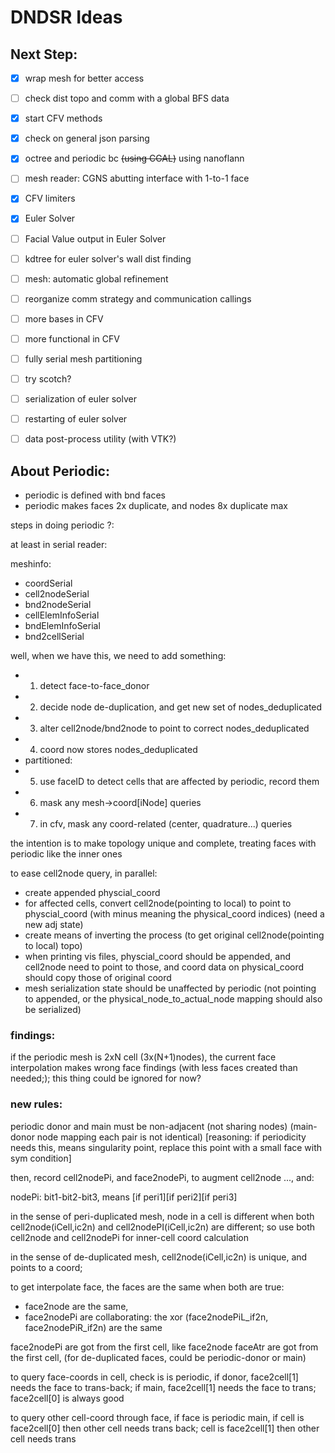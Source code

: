 # DNDSR Ideas

## Next Step:

- [x] wrap mesh for better access
- [ ] check dist topo and comm with a global BFS data
- [x] start CFV methods
- [x] check on general json parsing
- [x] octree and periodic bc ~~(using CGAL)~~ using nanoflann
- [ ] mesh reader: CGNS abutting interface with 1-to-1 face
- [x] CFV limiters
- [x] Euler Solver
- [ ] Facial Value output in Euler Solver
- [ ] kdtree for euler solver's wall dist finding
- [ ] mesh: automatic global refinement
- [ ] reorganize comm strategy and communication callings
- [ ] more bases in CFV
- [ ] more functional in CFV
- [ ] fully serial mesh partitioning
- [ ] try scotch?
- [ ] serialization of euler solver
- [ ] restarting of euler solver
- [ ] data post-process utility (with VTK?)


## About Periodic:

- periodic is defined with bnd faces
- periodic makes faces 2x duplicate, and nodes 8x duplicate max

steps in doing periodic ?: 

at least in serial reader:

meshinfo:

- coordSerial
- cell2nodeSerial
- bnd2nodeSerial
- cellElemInfoSerial
- bndElemInfoSerial
- bnd2cellSerial

well, when we have this, we need to add something:

- 1. detect face-to-face_donor
- 2. decide node de-duplication, and get new set of nodes_deduplicated
- 3. alter cell2node/bnd2node to point to correct nodes_deduplicated
- 4. coord now stores nodes_deduplicated
- partitioned:
- 5. use faceID to detect cells that are affected by periodic, record them
- 6. mask any mesh->coord[iNode] queries
- 7. in cfv, mask any coord-related (center, quadrature...) queries

the intention is to make topology unique and complete, treating faces with periodic like the inner ones

to ease cell2node query, in parallel:

- create appended physcial_coord
- for affected cells, convert cell2node(pointing to local) to point to physcial_coord
 (with minus meaning the physical_coord indices) (need a new adj state)
- create means of inverting the process (to get original cell2node(pointing to local) topo)
- when printing vis files, physcial_coord should be appended, and cell2node need to point to those, and coord data on physical_coord should copy those of original coord
- mesh serialization state should be unaffected by periodic (not pointing to appended, or the physical_node_to_actual_node mapping should also be serialized)


### findings:

if the periodic mesh is 2xN cell (3x(N+1)nodes), the current face interpolation makes wrong face findings 
(with less faces created than needed;); this thing could be ignored for now?

### new rules:

periodic donor and main must be non-adjacent (not sharing nodes) (main-donor node mapping each pair is not identical) [reasoning: if periodicity needs this, means singularity point, replace this point with a small face with sym condition]

then, record cell2nodePi, and face2nodePi, to augment cell2node ..., and:

nodePi: bit1-bit2-bit3, means [if peri1][if peri2][if peri3]

in the sense of peri-duplicated mesh, node in a cell is different when both cell2node(iCell,ic2n) and cell2nodePI(iCell,ic2n) are different; so use both cell2node and cell2nodePi for inner-cell coord calculation

in the sense of de-duplicated mesh, cell2node(iCell,ic2n) is unique, and points to a coord; 

to get interpolate face, the faces are the same when both are true: 
- face2node are the same,
- face2nodePi are collaborating: the xor (face2nodePiL_if2n, face2nodePiR_if2n) are the same

face2nodePi are got from the first cell, like face2node
faceAtr are got from the first cell, (for de-duplicated faces, could be periodic-donor or main)

to query face-coords in cell, check is is periodic, if donor, face2cell[1] needs the face to trans-back; if main, face2cell[1] needs the face to trans; face2cell[0] is always good

to query other cell-coord through face, if face is periodic main, if cell is face2cell[0] then other cell needs trans back; cell is face2cell[1] then other cell needs trans 
